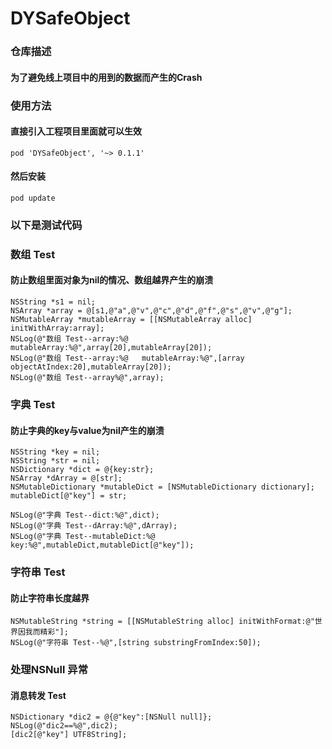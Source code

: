 # DYSafeObject

### 仓库描述
#### 为了避免线上项目中的用到的数据而产生的Crash

### 使用方法
#### 直接引入工程项目里面就可以生效
```objc
pod 'DYSafeObject', '~> 0.1.1'
```
#### 然后安装
```objc
pod update
```
### 以下是测试代码

### 数组 Test
#### 防止数组里面对象为nil的情况、数组越界产生的崩溃

```objc
NSString *s1 = nil;
NSArray *array = @[s1,@"a",@"v",@"c",@"d",@"f",@"s",@"v",@"g"];
NSMutableArray *mutableArray = [[NSMutableArray alloc] initWithArray:array];
NSLog(@"数组 Test--array:%@   mutableArray:%@",array[20],mutableArray[20]);
NSLog(@"数组 Test--array:%@   mutableArray:%@",[array objectAtIndex:20],mutableArray[20]);
NSLog(@"数组 Test--array%@",array);
```

### 字典 Test
#### 防止字典的key与value为nil产生的崩溃

```objc
NSString *key = nil;
NSString *str = nil;
NSDictionary *dict = @{key:str};
NSArray *dArray = @[str];
NSMutableDictionary *mutableDict = [NSMutableDictionary dictionary];
mutableDict[@"key"] = str;

NSLog(@"字典 Test--dict:%@",dict);
NSLog(@"字典 Test--dArray:%@",dArray);
NSLog(@"字典 Test--mutableDict:%@ key:%@",mutableDict,mutableDict[@"key"]);
```
### 字符串 Test
#### 防止字符串长度越界

```objc
NSMutableString *string = [[NSMutableString alloc] initWithFormat:@"世界因我而精彩"];
NSLog(@"字符串 Test--%@",[string substringFromIndex:50]);
```

### 处理NSNull 异常
#### 消息转发 Test

```objc
NSDictionary *dic2 = @{@"key":[NSNull null]};
NSLog(@"dic2==%@",dic2);
[dic2[@"key"] UTF8String];
```
